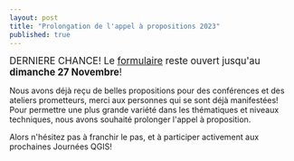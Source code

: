 ```yaml
---
layout: post
title: "Prolongation de l'appel à propositions 2023"
published: true
---
```


<span style="font-size:larger;">DERNIERE CHANCE! Le [formulaire](https://sondage.osgeo.asso.fr/index.php/863591) reste ouvert jusqu'au **dimanche 27 Novembre**!</span>

Nous avons déjà reçu de belles propositions pour des conférences et des ateliers prometteurs, merci aux personnes qui se sont déjà manifestées! Pour permettre une plus grande variété dans les thématiques et niveaux techniques, nous avons souhaité prolonger l'appel à proposition.

Alors n'hésitez pas à franchir le pas, et à participer activement aux prochaines Journées QGIS!
